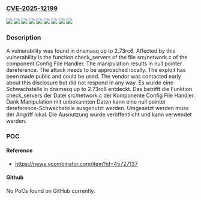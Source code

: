### [CVE-2025-12199](https://cve.mitre.org/cgi-bin/cvename.cgi?name=CVE-2025-12199)
![](https://img.shields.io/static/v1?label=Product&message=dnsmasq&color=blue)
![](https://img.shields.io/static/v1?label=Version&message=2.73rc1%20&color=brightgreen)
![](https://img.shields.io/static/v1?label=Version&message=2.73rc2%20&color=brightgreen)
![](https://img.shields.io/static/v1?label=Version&message=2.73rc3%20&color=brightgreen)
![](https://img.shields.io/static/v1?label=Version&message=2.73rc4%20&color=brightgreen)
![](https://img.shields.io/static/v1?label=Version&message=2.73rc5%20&color=brightgreen)
![](https://img.shields.io/static/v1?label=Version&message=2.73rc6%20&color=brightgreen)
![](https://img.shields.io/static/v1?label=Vulnerability&message=Denial%20of%20Service&color=brightgreen)
![](https://img.shields.io/static/v1?label=Vulnerability&message=NULL%20Pointer%20Dereference&color=brightgreen)

### Description

A vulnerability was found in dnsmasq up to 2.73rc6. Affected by this vulnerability is the function check_servers of the file src/network.c of the component Config File Handler. The manipulation results in null pointer dereference. The attack needs to be approached locally. The exploit has been made public and could be used. The vendor was contacted early about this disclosure but did not respond in any way.
Es wurde eine Schwachstelle in dnsmasq up to 2.73rc6 entdeckt. Das betrifft die Funktion check_servers der Datei src/network.c der Komponente Config File Handler. Dank Manipulation mit unbekannten Daten kann eine null pointer dereference-Schwachstelle ausgenutzt werden. Umgesetzt werden muss der Angriff lokal. Die Ausnutzung wurde veröffentlicht und kann verwendet werden.

### POC

#### Reference
- https://news.ycombinator.com/item?id=45727137

#### Github
No PoCs found on GitHub currently.

